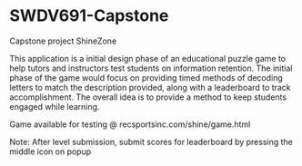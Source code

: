 # SWDV691-Capstone
Capstone project ShineZone

This application is a initial design phase of an educational puzzle game to help tutors and instructors test students
on information retention. The initial phase of the game would focus on providing timed methods of decoding letters to match the description provided, along with a leaderboard to track accomplishment. The overall idea is to provide a method to keep students engaged while learning.

Game available for testing @ recsportsinc.com/shine/game.html

Note: After level submission, submit scores for leaderboard by pressing the middle icon on popup
